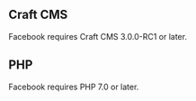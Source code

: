 ## Craft CMS
Facebook requires Craft CMS 3.0.0-RC1 or later.

## PHP
Facebook requires PHP 7.0 or later.